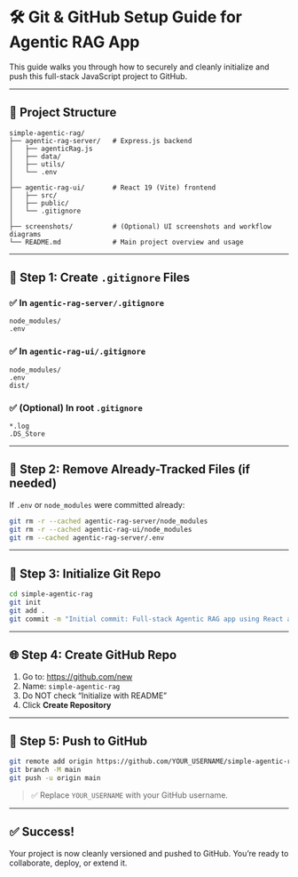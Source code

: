 
# 🛠 Git & GitHub Setup Guide for Agentic RAG App

This guide walks you through how to securely and cleanly initialize and push this full-stack JavaScript project to GitHub.

---

## 📁 Project Structure

```
simple-agentic-rag/
├── agentic-rag-server/   # Express.js backend
│   ├── agenticRag.js
│   ├── data/
│   ├── utils/
│   └── .env
│
├── agentic-rag-ui/       # React 19 (Vite) frontend
│   ├── src/
│   ├── public/
│   └── .gitignore
│
├── screenshots/          # (Optional) UI screenshots and workflow diagrams
└── README.md             # Main project overview and usage
```

---

## 🧹 Step 1: Create `.gitignore` Files

### ✅ In `agentic-rag-server/.gitignore`

```
node_modules/
.env
```

### ✅ In `agentic-rag-ui/.gitignore`

```
node_modules/
.env
dist/
```

### ✅ (Optional) In root `.gitignore`

```
*.log
.DS_Store
```

---

## 🔄 Step 2: Remove Already-Tracked Files (if needed)

If `.env` or `node_modules` were committed already:

```bash
git rm -r --cached agentic-rag-server/node_modules
git rm -r --cached agentic-rag-ui/node_modules
git rm --cached agentic-rag-server/.env
```

---

## 🔧 Step 3: Initialize Git Repo

```bash
cd simple-agentic-rag
git init
git add .
git commit -m "Initial commit: Full-stack Agentic RAG app using React and Express"
```

---

## 🌐 Step 4: Create GitHub Repo

1. Go to: https://github.com/new
2. Name: `simple-agentic-rag`
3. Do NOT check “Initialize with README”
4. Click **Create Repository**

---

## 🚀 Step 5: Push to GitHub

```bash
git remote add origin https://github.com/YOUR_USERNAME/simple-agentic-rag.git
git branch -M main
git push -u origin main
```

> ✅ Replace `YOUR_USERNAME` with your GitHub username.

---

## ✅ Success!

Your project is now cleanly versioned and pushed to GitHub. You’re ready to collaborate, deploy, or extend it.
